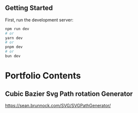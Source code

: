 ## Getting Started

First, run the development server:

```bash
npm run dev
# or
yarn dev
# or
pnpm dev
# or
bun dev
```


# Portfolio Contents

## Cubic Bazier Svg Path rotation Generator  
https://sean.brunnock.com/SVG/SVGPathGenerator/ 




